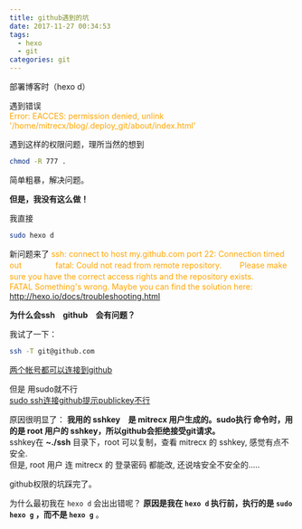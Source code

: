 ```yaml
---
title: github遇到的坑
date: 2017-11-27 00:34:53
tags:
  - hexo
  - git
categories: git
---
```

部署博客时（hexo d）

遇到错误   
<font color=orange >Error: EACCES: permission denied, unlink '/home/mitrecx/blog/.deploy_git/about/index.html'</font>

遇到这样的权限问题，理所当然的想到
```sh
chmod -R 777 .
```
简单粗暴，解决问题。

**但是，我没有这么做！**

我直接
```sh
sudo hexo d
```
新问题来了
<font color=orange>
ssh: connect to host my.github.com port 22: Connection timed out　　　　
fatal: Could not read from remote repository.　　
Please make sure you have the correct access rights
and the repository exists.　　
FATAL Something's wrong. Maybe you can find the solution here: http://hexo.io/docs/troubleshooting.html

</font>

**为什么会ssh　github　会有问题？**　　　

我试了一下：
```sh
ssh -T git@github.com
```
[两个帐号都可以连接到github]()

但是 用sudo就不行  
[sudo ssh连接github提示publickey不行]()

原因很明显了：
**我用的 sshkey　是 mitrecx 用户生成的。sudo执行 命令时，用的是 root 用户的 sshkey，所以github会拒绝接受git请求。**    
sshkey在 __~./ssh__ 目录下，root 可以复制，查看 mitrecx 的 sshkey, 感觉有点不安全.  
但是, root 用户 连 mitrecx 的 登录密码 都能改,  还说啥安全不安全的.....

github权限的坑踩完了。  

为什么最初我在 <code>hexo d</code> 会出出错呢？
**原因是我在 <code>hexo d</code> 执行前，执行的是 <code>sudo hexo g</code> ，而不是 <code>hexo g</code>** 。
